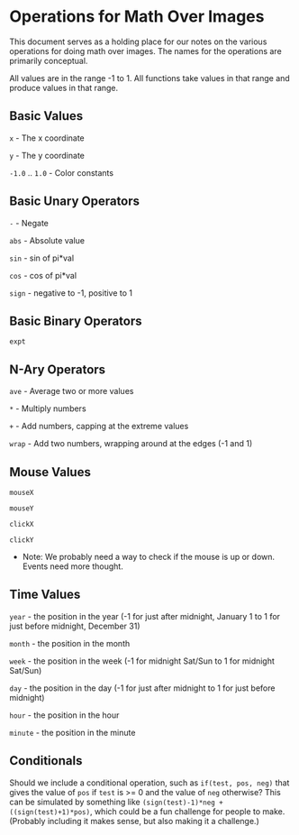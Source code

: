Operations for Math Over Images
===============================

This document serves as a holding place for our notes on the various
operations for doing math over images.  The names for the operations
are primarily conceptual.

All values are in the range -1 to 1.  All functions take values in
that range and produce values in that range.

Basic Values
------------

`x` - The x coordinate

`y` - The y coordinate

`-1.0` .. `1.0` - Color constants

Basic Unary Operators
---------------------

`-` - Negate

`abs` - Absolute value

`sin` - sin of pi*val

`cos` - cos of pi*val

`sign` - negative to -1, positive to 1

Basic Binary Operators
----------------------

`expt` 

N-Ary Operators
---------------

`ave` - Average two or more values

`*` - Multiply numbers

`+` - Add numbers, capping at the extreme values

`wrap` - Add two numbers, wrapping around at the edges (-1 and 1)

Mouse Values
------------

`mouseX`

`mouseY`

`clickX`

`clickY`

* Note: We probably need a way to check if the mouse is up or down.
  Events need more thought.

Time Values
-----------

`year` - the position in the year (-1 for just after midnight, January 1 to
1 for just before midnight, December 31)

`month` - the position in the month

`week` - the position in the week (-1 for midnight Sat/Sun to 1 for midnight Sat/Sun)

`day` - the position in the day (-1 for just after midnight to 1 for just before midnight)

`hour` - the position in the hour

`minute` - the position in the minute

Conditionals
------------

Should we include a conditional operation, such as `if(test, pos, neg)`
that gives the value of `pos` if `test` is >= 0 and the value of `neg`
otherwise?  This can be simulated by something like 
`(sign(test)-1)*neg + ((sign(test)+1)*pos)`, which could be a fun
challenge for people to make.  (Probably including it makes sense, but
also making it a challenge.)

